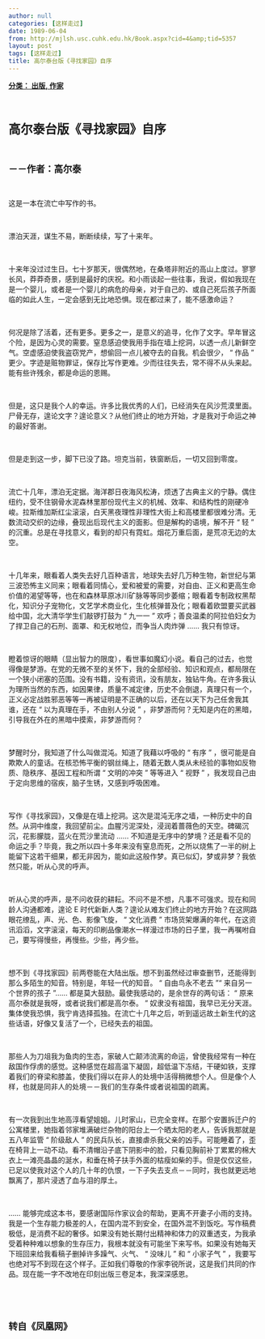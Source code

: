 ```yaml
---
author: null
categories: [这样走过]
date: 1989-06-04
from: http://mjlsh.usc.cuhk.edu.hk/Book.aspx?cid=4&amp;tid=5357
layout: post
tags: [这样走过]
title: 高尔泰台版《寻找家园》自序
---
```


<div style="margin: 15px 10px 10px 0px;">
<div>
<span id="ctl00_ContentPlaceHolder1_chapter1_SubjectLabel" style="font-weight:bold;text-decoration:underline;">
   分类： 出版, 作家
  </span>
</div>
<p class="p1">
<b>
<font size="5">
<span class="s1">
</span>
<br/>
</font>
</b>
</p>
<p class="p2">
<span class="s1">
<b>
<font size="5">
     高尔泰台版《寻找家园》自序
    </font>
</b>
</span>
</p>
<p class="p1">
<b>
<font size="4">
<span class="s1">
</span>
<br/>
</font>
</b>
</p>
<p class="p2">
<span class="s1">
<b>
<font size="4">
     －－作者：高尔泰
    </font>
</b>
</span>
</p>
<p class="p1">
<span class="s1">
</span>
<br/>
</p>
<p class="p2">
<span class="s1">
   这是一本在流亡中写作的书。
  </span>
</p>
<p class="p1">
<span class="s1">
</span>
<br/>
</p>
<p class="p2">
<span class="s1">
   漂泊天涯，谋生不易，断断续续，写了十来年。
  </span>
</p>
<p class="p1">
<span class="s1">
</span>
<br/>
</p>
<p class="p2">
<span class="s1">
   十来年没过过生日。七十岁那天，很偶然地，在桑塔非附近的高山上度过。寥寥长风，莽莽奇景，感到是最好的庆祝。和小雨谈起一些往事，我说，假如我现在是一个婴儿，或者是一个婴儿的病危的母亲，对于自己的、或自己死后孩子所面临的如此人生，一定会感到无比地恐惧。现在都过来了，能不感激命运？
  </span>
</p>
<p class="p1">
<span class="s1">
</span>
<br/>
</p>
<p class="p2">
<span class="s1">
   何况是除了活着，还有更多。更多之一，是意义的追寻，化作了文字。早年冒这个险，是因为心灵的需要。窒息感迫使我用手指在墙上挖洞，以透一点儿新鲜空气。空虚感迫使我盗窃党产，想偷回一点儿被夺去的自我。机会很少，
  </span>
<span class="s2">
   “
  </span>
<span class="s1">
   作品
  </span>
<span class="s2">
   ”
  </span>
<span class="s1">
   更少。字迹是赃物罪证，保存比写作更难。少而往往失去，常不得不从头来起。能有些许残余，都是命运的恩赐。
  </span>
</p>
<p class="p1">
<span class="s1">
</span>
<br/>
</p>
<p class="p2">
<span class="s1">
   但是，这只是我个人的幸运。许多比我优秀的人们，已经消失在风沙荒漠里面。尸骨无存，遑论文字？遑论意义？从他们终止的地方开始，才是我对于命运之神的最好答谢。
  </span>
</p>
<p class="p1">
<span class="s1">
</span>
<br/>
</p>
<p class="p2">
<span class="s1">
   但是走到这一步，脚下已没了路。坦克当前，铁窗断后，一切又回到零度。
  </span>
</p>
<p class="p1">
<span class="s1">
</span>
<br/>
</p>
<p class="p2">
<span class="s1">
   流亡十几年，漂泊无定据。海洋郡日夜海风松涛，烦透了古典主义的宁静。偶住纽约，受不住钢骨水泥森林里那份现代主义的机械、效率、和结构性的刚硬冷峻。拉斯维加斯红尘滚滚，白天黑夜理性非理性大街上和高楼里都很难分清。无数流动交织的边缘，叠现出后现代主义的面影。但是解构的语境，解不开
  </span>
<span class="s2">
   “
  </span>
<span class="s1">
   轻
  </span>
<span class="s2">
   ”
  </span>
<span class="s1">
   的沉重。总是在寻找意义，看到的却只有霓虹。烟花万重后面，是荒凉无边的太空。
  </span>
</p>
<p class="p1">
<span class="s1">
</span>
<br/>
</p>
<p class="p2">
<span class="s1">
   十几年来，眼看着人类失去好几百种语言，地球失去好几万种生物，新世纪与第三波恐怖主义同来；眼看着同情心，爱和被爱的需要，对自由、正义和更高生命价值的渴望等等，也在和森林草原冰川矿脉等等同步萎缩；眼看着专制政权黑帮化，知识分子宠物化，文艺学术商业化，生化核弹普及化；眼看着欧盟要买武器给中国，北大清华学生们敲锣打鼓为
  </span>
<span class="s2">
   “
  </span>
<span class="s1">
   九一一
  </span>
<span class="s2">
   ”
  </span>
<span class="s1">
   欢呼；善良温柔的阿拉伯妇女为了捍卫自己的石刑、面罩、和无权地位，而争当人肉炸弹
  </span>
<span class="s2">
   ......
  </span>
<span class="s1">
   我只有惊讶。
  </span>
</p>
<p class="p1">
<span class="s1">
</span>
<br/>
</p>
<p class="p2">
<span class="s1">
   瞪着惊讶的眼睛（显出智力的限度），看世事如魔幻小说。看自己的过去，也觉得像是梦游。在党的无微不至的关怀下，我的全部经验、知识和观点，都局限在一个狭小闭塞的范围。没有书籍，没有资讯，没有朋友，独钻牛角。在许多我认为理所当然的东西，如因果律，质量不减定律，历史不会倒退，真理只有一个，正义必定战胜邪恶等等一再被证明是不正确的以后，还在以天下为己任舍我其谁，还在
  </span>
<span class="s2">
   “
  </span>
<span class="s1">
   以为真理在手，不由别人分说
  </span>
<span class="s2">
   ”
  </span>
<span class="s1">
   ，非梦游而何？无知是内在的黑暗，引导我在外在的黑暗中摸索，非梦游而何？
  </span>
</p>
<p class="p1">
<span class="s1">
</span>
<br/>
</p>
<p class="p2">
<span class="s1">
   梦醒时分，我知道了什么叫做混沌。知道了我藉以呼吸的
  </span>
<span class="s2">
   “
  </span>
<span class="s1">
   有序
  </span>
<span class="s2">
   ”
  </span>
<span class="s1">
   ，很可能是自欺欺人的童话。在核恐怖平衡的钢丝绳上，随着无数人类从未经验的事物如反物质、隐秩序、基因工程和所谓
  </span>
<span class="s2">
   “
  </span>
<span class="s1">
   文明的冲突
  </span>
<span class="s2">
   ”
  </span>
<span class="s1">
   等等进入
  </span>
<span class="s2">
   “
  </span>
<span class="s1">
   视野
  </span>
<span class="s2">
   ”
  </span>
<span class="s1">
   ，我发现自己由于定向思维的宿疾，脑子生锈，又感到呼吸困难。
  </span>
</p>
<p class="p1">
<span class="s1">
</span>
<br/>
</p>
<p class="p2">
<span class="s1">
   写作《寻找家园》，又像是在墙上挖洞。这次是混沌无序之墙，一种历史中的自然。从洞中维度，我回望前尘。血腥污泥深处，浸润着蔷薇色的天空。碑碣沉沉，花影朦胧，蓝火在荒沙里流动
  </span>
<span class="s2">
   ……
  </span>
<span class="s1">
   不知道是无序中的梦境？还是看不见的命运之手？毕竟，我之所以四十多年来没有窒息而死，之所以烧焦了一半的树上能留下这若干细果，都无非因为，能如此这般作梦。真已似幻，梦或非梦？我依然只能，听从心灵的呼声。
  </span>
</p>
<p class="p1">
<span class="s1">
</span>
<br/>
</p>
<p class="p2">
<span class="s1">
   听从心灵的呼声，是不问收获的耕耘。不问不是不想，凡事不可强求。现在和同龄人沟通都难，遑论
  </span>
<span class="s2">
   E
  </span>
<span class="s1">
   时代新新人类？遑论从难友们终止的地方开始？在这网路眼花缭乱，声、光、色、影像飞旋，
  </span>
<span class="s2">
   “
  </span>
<span class="s1">
   文化消费
  </span>
<span class="s2">
   ”
  </span>
<span class="s1">
   市场货架爆满的年代，在这资讯滔滔，文字滚滚，每天的印刷品像潮水一样漫过市场的日子里，我一再嘱咐自己，要写得慢些，再慢些。少些，再少些。
  </span>
</p>
<p class="p1">
<span class="s1">
</span>
<br/>
</p>
<p class="p2">
<span class="s1">
   想不到《寻找家园》前两卷能在大陆出版。想不到虽然经过审查删节，还能得到那么多陌生的知音。特别是，年轻一代的知音。
  </span>
<span class="s2">
   “
  </span>
<span class="s1">
   自由鸟永不老去
  </span>
<span class="s2">
   ”“
  </span>
<span class="s1">
   来自另一个世界的孩子
  </span>
<span class="s2">
   ”......
  </span>
<span class="s1">
   都是莫大鼓励。最使我感动的，是余世存的两句话：
  </span>
<span class="s2">
   “
  </span>
<span class="s1">
   原来高尔泰就是我呀，或者说我们都是高尔泰。
  </span>
<span class="s2">
   ”
  </span>
<span class="s1">
   奴隶没有祖国，我早已无分天涯。集体使我恐惧，我宁肯选择孤独。在流亡十几年之后，听到遥远故土新生代的这些话语，好像又复活了一个，已经失去的祖国。
  </span>
</p>
<p class="p1">
<span class="s1">
</span>
<br/>
</p>
<p class="p2">
<span class="s1">
   那些人为刀俎我为鱼肉的生态，家破人亡颠沛流离的命运，曾使我经常有一种在敌国作俘虏的感觉。这种感觉在超高温下凝固，超低温下冻结，干硬如铁，支撑着我们的脊梁和膝盖，使我们得以在非人的处境中活得稍微想个人。但是像个人样，也就是同非人的处境－－我们的生存条件或者说祖国的疏离。
  </span>
</p>
<p class="p1">
<span class="s1">
</span>
<br/>
</p>
<p class="p2">
<span class="s1">
   有一次我到出生地高淳看望姐姐。儿时家山，已完全变样。在那个安置拆迁户的公寓楼里，她指着邻家堆满破烂杂物的阳台上一个晒太阳的老人，告诉我那就是五八年监管
  </span>
<span class="s2">
   “
  </span>
<span class="s1">
   阶级敌人
  </span>
<span class="s2">
   ”
  </span>
<span class="s1">
   的民兵队长，直接虐杀我父亲的凶手。可能睡着了，歪在椅背上一动不动。看不清帽沿子底下阴影中的脸，只看见胸前补丁累累的棉大衣上一滩亮晶晶的涎水，和垂在椅子扶手外面的枯瘦如柴的手。但是仅仅这些，已足以使我对这个人的几十年的仇恨，一下子失去支点－－同时，我也就更远地飘离了，那片浸透了血与泪的厚土。
  </span>
</p>
<p class="p1">
<span class="s1">
</span>
<br/>
</p>
<p class="p2">
<span class="s2">
   ……
  </span>
<span class="s1">
   能够完成这本书，要感谢国际作家议会的帮助，更离不开妻子小雨的支持。我是一个生存能力极差的人，在国内混不到安全，在国外混不到饭吃。写作稿费极低，是消费不起的奢侈。如果没有她长期付出精神和体力的双重透支，为我承受着种种难以想象的生存压力，我根本就没有可能坐下来写书。如果没有她每天下班回来给我看稿子删掉许多躁气、火气、
  </span>
<span class="s2">
   “
  </span>
<span class="s1">
   没味儿
  </span>
<span class="s2">
   ”
  </span>
<span class="s1">
   和
  </span>
<span class="s2">
   “
  </span>
<span class="s1">
   小家子气
  </span>
<span class="s2">
   ”
  </span>
<span class="s1">
   ，我要写也绝对写不到现在这个样子。正如我们尊敬的作家李锐所说，这是我们共同的作品。现在能一字不改地在印刻出版三卷足本，我深深感恩。
  </span>
</p>
<p class="p1">
<span class="s1">
</span>
<br/>
</p>
<p class="p1">
<b>
<font size="4">
<span class="s1">
</span>
<br/>
</font>
</b>
</p>
<p class="p2">
<span class="s1">
<b>
<font size="4">
     转自《凤凰网》
    </font>
</b>
</span>
</p>
</div>
